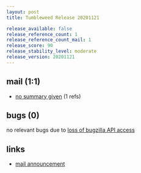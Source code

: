 ```yaml
---
layout: post
title: Tumbleweed Release 20201121

release_available: false
release_reference_count: 1
release_reference_count_mail: 1
release_score: 90
release_stability_level: moderate
release_version: 20201121
---
```


## mail (1:1)

- [no summary given](https://github.com/boombatower/tumbleweed-review/issues/10) (1 refs)

## bugs (0)

<!--more-->

no relevant bugs due to [loss of bugzilla API access](https://bugzilla.opensuse.org/show_bug.cgi?id=1157722)



## links

- [mail announcement](https://github.com/boombatower/tumbleweed-review/issues/10)
